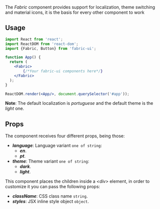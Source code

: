 The _Fabric_ component provides support for localization, theme switching and material icons, it is the basis for every other component to work

## Usage

```jsx
import React from 'react';
import ReactDOM from 'react-dom';
import {Fabric, Button} from 'fabric-ui';

function App() {
  return (
    <Fabric>
        {/*Your fabric-ui components here*/}
    </Fabric>
  );
}

ReactDOM.render(<App/>, document.querySelector('#app'));
```
**Note**: The default localization is _portuguese_ and the default theme is the _light_ one.

## Props
The component receives four different props, being those:
- ***language***: Language variant `one of string`:
  - ***en***.
  - ***pt***.
- ***theme***: Theme variant `one of string`:
  - ***dark***.
  - ***light***.

This component places the children inside a _\<div\>_ element, in order to customize it you can pass the following props:
- ***className***: CSS class name `string`.
- ***styles***: JSX inline style object `object`.
